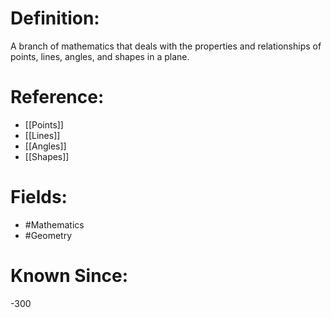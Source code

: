 

# Definition:
A branch of mathematics that deals with the properties and relationships of points, lines, angles, and shapes in a plane.

# Reference:
- [[Points]]
- [[Lines]]
- [[Angles]]
- [[Shapes]]

# Fields: 
- #Mathematics
- #Geometry

# Known Since:
-300

